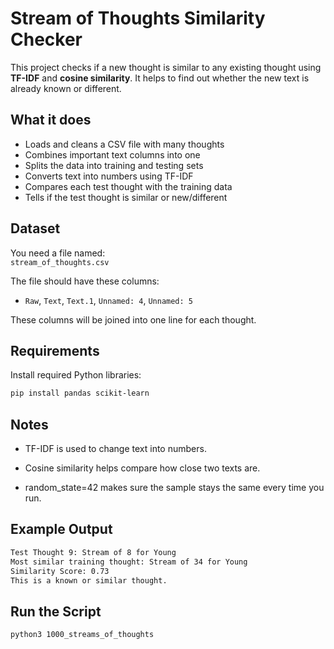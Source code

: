 # Stream of Thoughts Similarity Checker

This project checks if a new thought is similar to any existing thought using **TF-IDF** and **cosine similarity**. It helps to find out whether the new text is already known or different.

## What it does

- Loads and cleans a CSV file with many thoughts
- Combines important text columns into one
- Splits the data into training and testing sets
- Converts text into numbers using TF-IDF
- Compares each test thought with the training data
- Tells if the test thought is similar or new/different

## Dataset

You need a file named:  
`stream_of_thoughts.csv`  

The file should have these columns:
- `Raw`, `Text`, `Text.1`, `Unnamed: 4`, `Unnamed: 5`

These columns will be joined into one line for each thought.

## Requirements

Install required Python libraries:

```bash
pip install pandas scikit-learn
```
## Notes

* TF-IDF is used to change text into numbers.

* Cosine similarity helps compare how close two texts are.

* random_state=42 makes sure the sample stays the same every time you run.

## Example Output

```bash
Test Thought 9: Stream of 8 for Young
Most similar training thought: Stream of 34 for Young
Similarity Score: 0.73
This is a known or similar thought.
```
## Run the Script
```bash
python3 1000_streams_of_thoughts
```



